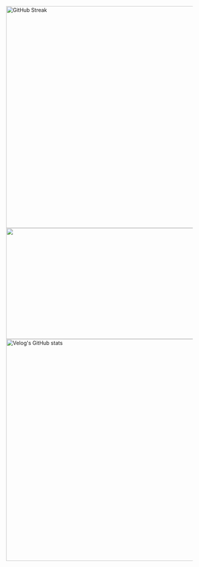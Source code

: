 <a href="https://git.io/streak-stats">
  <img
    src="https://streak-stats.demolab.com?user=gkdudans&theme=vue&card_height=236"
    alt="GitHub Streak"
    width="600"
  />
</a>

<a href="https://github.com/devxb/gitanimals">
  <img
    src="https://render.gitanimals.org/farms/gkdudans"
    width="600"
    height="300"
  />
</a>

<a href="https://velog.io/@ansgkdud">
  <img 
    src="https://velog-readme-stats.vercel.app/api/list?name=ansgkdud" 
    style="width:600px; height:auto;" 
    alt="Velog's GitHub stats"
  />
</a>
